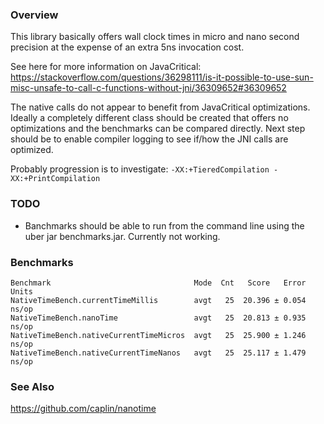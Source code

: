 
### Overview
This library basically offers wall clock times in micro and nano second precision at the expense of an extra 5ns invocation cost.

See here for more information on JavaCritical:
https://stackoverflow.com/questions/36298111/is-it-possible-to-use-sun-misc-unsafe-to-call-c-functions-without-jni/36309652#36309652

The native calls do not appear to benefit from JavaCritical optimizations.
Ideally a completely different class should be created that offers no optimizations and the benchmarks can be compared directly.
Next step should be to enable compiler logging to see if/how the JNI calls are optimized.

Probably progression is to investigate:
```-XX:+TieredCompilation -XX:+PrintCompilation```

### TODO
- Banchmarks should be able to run from the command line using the uber jar benchmarks.jar. Currently not working.

### Benchmarks

```
Benchmark                                Mode  Cnt   Score   Error  Units
NativeTimeBench.currentTimeMillis        avgt   25  20.396 ± 0.054  ns/op
NativeTimeBench.nanoTime                 avgt   25  20.813 ± 0.935  ns/op
NativeTimeBench.nativeCurrentTimeMicros  avgt   25  25.900 ± 1.246  ns/op
NativeTimeBench.nativeCurrentTimeNanos   avgt   25  25.117 ± 1.479  ns/op
```

### See Also
https://github.com/caplin/nanotime
